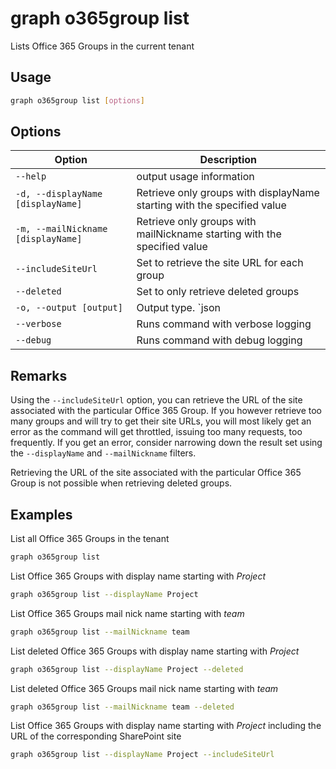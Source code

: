 # graph o365group list

Lists Office 365 Groups in the current tenant

## Usage

```sh
graph o365group list [options]
```

## Options

Option|Description
------|-----------
`--help`|output usage information
`-d, --displayName [displayName]`|Retrieve only groups with displayName starting with the specified value
`-m, --mailNickname [displayName]`|Retrieve only groups with mailNickname starting with the specified value
`--includeSiteUrl`|Set to retrieve the site URL for each group
`--deleted`|Set to only retrieve deleted groups
`-o, --output [output]`|Output type. `json|text`. Default `text`
`--verbose`|Runs command with verbose logging
`--debug`|Runs command with debug logging

## Remarks

Using the `--includeSiteUrl` option, you can retrieve the URL of the site associated with the particular Office 365 Group. If you however retrieve too many groups and will try to get their site URLs, you will most likely get an error as the command will get throttled, issuing too many requests, too frequently. If you get an error, consider narrowing down the result set using the `--displayName` and `--mailNickname` filters.

Retrieving the URL of the site associated with the particular Office 365 Group is not possible when retrieving deleted groups.

## Examples

List all Office 365 Groups in the tenant

```sh
graph o365group list
```

List Office 365 Groups with display name starting with _Project_

```sh
graph o365group list --displayName Project
```

List Office 365 Groups mail nick name starting with _team_

```sh
graph o365group list --mailNickname team
```

List deleted Office 365 Groups with display name starting with _Project_

```sh
graph o365group list --displayName Project --deleted
```

List deleted Office 365 Groups mail nick name starting with _team_

```sh
graph o365group list --mailNickname team --deleted
```

List Office 365 Groups with display name starting with _Project_ including
the URL of the corresponding SharePoint site

```sh
graph o365group list --displayName Project --includeSiteUrl
```